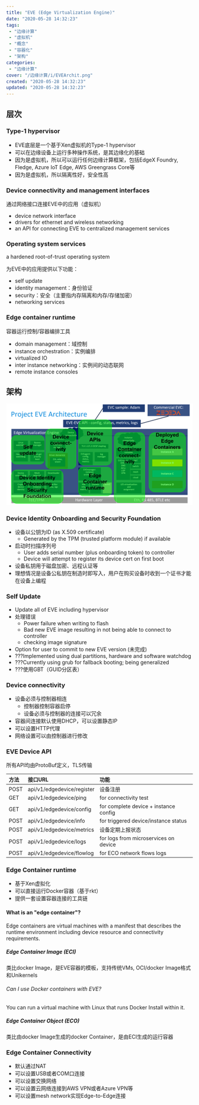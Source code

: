```yaml
---
title: "EVE (Edge Virtualization Engine)"
date: "2020-05-28 14:32:23"
tags: 
 - "边缘计算"
 - "虚拟机"
 - "概念"
 - "容器化"
 - "架构"
categories: 
 - "边缘计算"
cover: "/边缘计算/i/EVEArchit.png"
created: "2020-05-28 14:32:23"
updated: "2020-05-28 14:32:23"
---
```


## 层次

### Type-1 hypervisor

* EVE底层是一个基于Xen虚拟机的Type-1 hypervisor
* 可以在边缘设备上运行多种操作系统，是其边缘化的基础
* 因为是虚拟机，所以可以运行任何边缘计算框架，包括EdgeX Foundry, Fledge, Azure IoT Edge, AWS Greengrass Core等
* 因为是虚拟机，所以隔离性好，安全性高

### Device connectivity and management interfaces

通过网络接口连接EVE中的应用（虚拟机）

* device network interface
* drivers for ethernet and wireless networking
* an API for connecting EVE to centralized management services

### Operating system services

a hardened root-of-trust operating system

为EVE中的应用提供以下功能：

* self update
* identity management：身份验证
* security：安全（主要指内存隔离和内存/存储加密）
* networking services

### Edge container runtime

容器运行控制/容器编排工具

* domain management：域控制
* instance orchestration：实例编排
* virtualized IO
* inter instance networking：实例间的动态联网
* remote instance consoles

## 架构

![架构图](i/EVEArchit.png)

### Device Identity Onboarding and Security Foundation

* 设备以公钥为ID (as X.509 certificate)
  * Generated by the TPM (trusted platform module) if available
* 启动时扫描序列号
  * User adds serial number (plus onboarding token) to controller
  * Device will attempt to register its device cert on first boot
* 设备私钥用于磁盘加密、远程认证等
* 理想情况是设备公私钥在制造时即写入，用户在购买设备时收到一个证书才能在设备上编程

### Self Update

* Update all of EVE including hypervisor
* 处理错误
  * Power failure when writing to flash
  * Bad new EVE image resulting in not being able to connect to controller
  * checking image signature
* Option for user to commit to new EVE version (未完成)
* ???Implemented using dual partitions, hardware and software watchdog
* ???Currently using grub for fallback booting; being generalized
* ???使用GBT（GUID分区表）

### Device connectivity

* 设备必须与控制器相连
  * 控制器控制容器启停
  * 设备必须与控制器的连接可以冗余
* 容器间连接默认使用DHCP，可以设置静态IP
* 可以设置HTTP代理
* 网络设置可以由控制器进行修改

### EVE Device API

所有API均由ProtoBuf定义，TLS传输

方法|接口URL|功能
:-|:-|:-
POST|api/v1/edgedevice/register|设备注册
GET|api/v1/edgedevice/ping|for connectivity test
GET|api/v1/edgedevice/config|for complete device + instance config
POST|api/v1/edgedevice/info|for triggered device/instance status
POST|api/v1/edgedevice/metrics|设备定期上报状态
POST|api/v1/edgedevice/logs|for logs from microservices on device
POST|api/v1/edgedevice/flowlog|for ECO network flows logs

### Edge Container runtime

* 基于Xen虚拟化
* 可以直接运行Docker容器（基于rkt）
* 提供一套设置容器连接的工具链

#### What is an "edge container"?
Edge containers are virtual machines with a manifest that describes the runtime environment including device resource and connectivity requirements.

##### Edge Container Image (ECI)

类比docker Image，是EVE容器的模板，支持传统VMs, OCI/docker Image格式和Unikernels

###### Can I use Docker containers with EVE?
You can run a virtual machine with Linux that runs Docker Install within it.

##### Edge Container Object (ECO)

类比由docker Image生成的docker Container，是由ECI生成的运行容器

### Edge Container Connectivity

* 默认通过NAT
* 可以设置USB或者COM口连接
* 可以设置交换网络
* 可以设置云网络连接到AWS VPN或者Azure VPN等
* 可以设置mesh network实现Edge-to-Edge连接